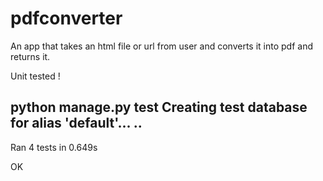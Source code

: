 # pdfconverter
An app that takes an html file or url from user and converts it into pdf and returns it.

Unit tested !

python manage.py test
Creating test database for alias 'default'...
..
----------------------------------------------------------------------
Ran 4 tests in 0.649s

OK

